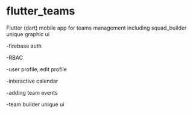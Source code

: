 # flutter_teams

Flutter (dart) mobile app for teams management including squad_builder unique graphic ui

-firebase auth

-RBAC

-user profile, edit profile

-interactive calendar

-adding team events

-team builder unique ui

